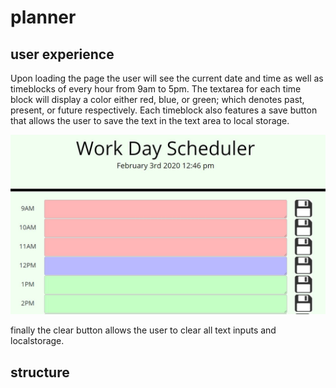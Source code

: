 # planner

## user experience

Upon loading the page the user will see  the current date and time as well as timeblocks
of every hour from 9am to 5pm. The textarea for each time block will display a color
either red, blue, or green; which denotes past, present, or future respectively. Each timeblock also features a save button that allows the user to save the text in the text area to local storage.

![user interface](assets/images/ui.jpg)

finally the clear button allows the user to clear all text inputs and localstorage.


## structure

